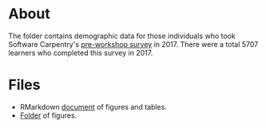 # About
The folder contains demographic data for those individuals who took Software Carpentry's [pre-workshop survey](https://github.com/carpentries/assessment/blob/master/learner-assessment/surveys/swc_presurvey.pdf) in 2017. There were a total 5707 learners who completed this survey in 2017.

# Files
+ RMarkdown [document](https://carpentries.github.io/equity-and-inclusion/demographics/software-carpentry/2017/2017-demographics.html) of figures and tables.
+ [Folder](https://github.com/carpentries/equity-and-inclusion/tree/master/demographics/software-carpentry/2017/figures) of figures.



